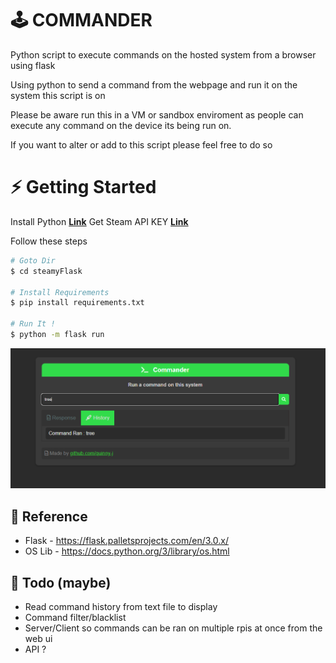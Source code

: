 # 🕹️ COMMANDER
 Python script to execute commands on the hosted system from a browser using flask

Using python to send a command from the webpage and run it on the system this script is on

Please be aware run this in a VM or sandbox enviroment as people can execute any command on the device its being run on.

If you want to alter or add to this script please feel free to do so

# ⚡ Getting Started

Install Python **[Link](https://www.python.org/downloads/)**
Get Steam API KEY **[Link](https://steamcommunity.com/dev/registerkey)**

Follow these steps

```bash
# Goto Dir
$ cd steamyFlask

# Install Requirements
$ pip install requirements.txt

# Run It !
$ python -m flask run

```

![PICTURE](https://raw.githubusercontent.com/Quinny-J/Commander/main/pic.png)

## 📕 Reference 
- Flask - https://flask.palletsprojects.com/en/3.0.x/
- OS Lib - https://docs.python.org/3/library/os.html

## 📝 Todo (maybe)
- Read command history from text file to display
- Command filter/blacklist
- Server/Client so commands can be ran on multiple rpis at once from the web ui
- API ?
